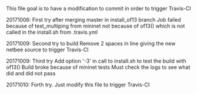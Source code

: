 This file goal is to have a modification to commit in order to trigger Travis-CI

20171006: First try after merging master in install_of13 branch
	Job failed because of test_multiping from mininet
	not because of of13()
	which is not called in the install.sh from .travis.yml

20171009: Second try to build 
	Remove 2 spaces in line giving the new netbee source to trigger Travis-CI

20171009: Third try
	Add option '-3' in call to install.sh to test the build with of13()
	Build broke because of mininet tests
	Must check the logs to see what did and did not pass

20171010: Forth try.
	Just modify this file to trigger Travis-CI

